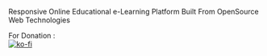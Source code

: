 Responsive Online Educational e-Learning Platform Built From OpenSource Web Technologies

For Donation : <br>
[![ko-fi](https://www.ko-fi.com/img/githubbutton_sm.svg)](https://ko-fi.com/ashumeow)
